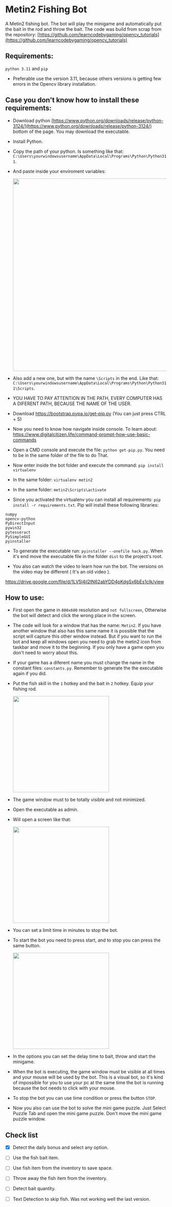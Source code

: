 
# Metin2 Fishing Bot

A Metin2 fishing bot. The bot will play the minigame and automatically put the bait in the rod and throw the bait.
The code was build from scrap from the repository: [https://github.com/learncodebygaming/opencv_tutorials](https://github.com/learncodebygaming/opencv_tutorials)

## Requirements:
`python 3.11` and `pip`

- Preferable use the version 3.11, because others versions is getting few errors in the Opencv library installation.

## Case you don't know how to install these requirements:

- Download python [https://www.python.org/downloads/release/python-3124/](https://www.python.org/downloads/release/python-3124/) bottom of the page. You may download the executable.
- Install Python.
- Copy the path of your python. Is something like that: `C:\Users\yourwindowsusername\AppData\Local\Programs\Python\Python311`.
- And paste inside your enviroment variables:

   <img src="/images/python.png" width="600">

- Also add a new one, but with the name `\Scripts` in the end. Like that: `C:\Users\yourwindowsusername\AppData\Local\Programs\Python\Python311\Scripts`.
- YOU HAVE TO PAY ATTENTION IN THE PATH, EVERY COMPUTER HAS A DIFERENT PATH, BECAUSE THE NAME OF THE USER.
- Download https://bootstrap.pypa.io/get-pip.py (You can just press CTRL + S)
- Now you need to know how navigate inside console. To learn about: https://www.digitalcitizen.life/command-prompt-how-use-basic-commands
- Open a CMD console and execute the file: `python get-pip.py`. You need to be in the same folder of the file to do That.
- Now enter inside the bot folder and execute the command: `pip install virtualenv`
- In the same folder: `virtualenv metin2`
- In the same folder: `metin2\Scripts\activate`
- Since you activated the virtualenv you can install all requirements: `pip install -r requirements.txt`. Pip will install these following libraries:

```
numpy
opencv-python
PyDirectInput
pywin32
pytesseract
PySimpleGUI
pyinstaller
```

- To generate the executable run: `pyinstaller --onefile hack.py`. When it's end move the executable file in the folder `dist` to the project's root.

- You also can watch the video to learn how run the bot. The versions on the video may be different ( It's an old video ).

https://drive.google.com/file/d/1LV5l4il2IN62abYDD4pKdgSx6bEs1cIk/view

## How to use:

- First open the game in `800x600` resolution and `not fullscreen`, Otherwise the bot will detect and click the wrong place in the screen.
- The code will look for a window that has the name: `Metin2`. If you have another window that also has this same name it is possible that the script will capture this other window instead. But if you want to run the bot and keep all windows open you need to grab the metin2 icon from taskbar and move it to the beginning. If you only have a game open you don't need to worry about this.
- If your game has a diferent name you must change the name in the constant files: `constants.py`. Remember to generate the the executable again if you did.
- Put the fish skill in the `1` hotkey and the bait in `2` hotkey. Equip your fishing rod.

   <img src="/images/actionbar.png" width="300">

- The game window must to be totally visible and not minimized.

- Open the executable as admin.
- Will open a screen like that:

   <img src="/images/interface1.jpg" width="300">
   
- You can set a limit time in minutes to stop the bot.
- To start the bot you need to press start, and to stop you can press the same button.

   <img src="/images/interface2.jpg" width="300">

- In the options you can set the delay time to bait, throw and start the minigame.
   
- When the bot is executing, the game window must be visible at all times and your mouse will be used by the bot. This is a visual bot, so it's kind of impossible for you to use your pc at the same time the bot is running because the bot needs to click with your mouse.

- To stop the bot you can use time condition or press the button `STOP`.

- Now you also can use the bot to solve the mini game puzzle. Just Select Puzzle Tab and open the mini game puzzle. Don't move the mini game puzzle window.


## Check list


- [x] Detect the daily bonus and select any option.
- [ ] Use the fish bait item.
- [ ] Use fish item from the inventory to save space.
- [ ] Throw away the fish item from the inventory.
- [ ] Detect bait quantity.
- [ ] Text Detection to skip fish. Was not working well the last version.

